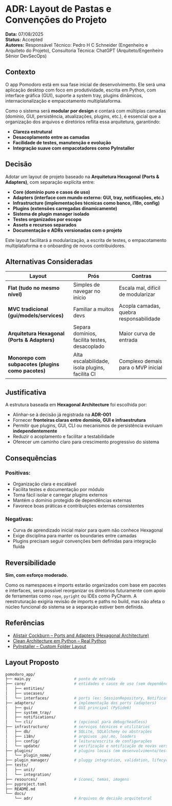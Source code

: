 # ADR: Layout de Pastas e Convenções do Projeto

**Data:** 07/08/2025<br />
**Status:** Accepted<br />
**Autores:** Responsável Técnico: Pedro H C Schneider (Engenheiro e Arquiteto do Projeto), Consultoria Técnica: ChatGPT (Arquiteto/Engenheiro Sênior DevSecOps)

## Contexto

O app Pomodoro está em sua fase inicial de desenvolvimento. Ele será uma aplicação desktop com foco em produtividade, escrita em Python, com interface gráfica (GUI), suporte a system tray, plugins dinâmicos, internacionalização e empacotamento multiplataforma.

Como o sistema será **modular por design** e contará com múltiplas camadas (domínio, GUI, persistência, atualizações, plugins, etc.), é essencial que a organização dos arquivos e diretórios reflita essa arquitetura, garantindo:

- **Clareza estrutural**
- **Desacoplamento entre as camadas**
- **Facilidade de testes, manutenção e evolução**
- **Integração suave com empacotadores como PyInstaller**

## Decisão

Adotar um layout de projeto baseado na **Arquitetura Hexagonal (Ports & Adapters)**, com separação explícita entre:

- **Core (domínio puro e casos de uso)**
- **Adapters (interface com mundo externo: GUI, tray, notificações, etc.)**
- **Infrastructure (implementações técnicas como banco, i18n, config)**
- **Plugins (extensões carregadas dinamicamente)**
- **Sistema de plugin manager isolado**
- **Testes organizados por escopo**
- **Assets e recursos separados**
- **Documentação e ADRs versionadas com o projeto**

Este layout facilitará a modularização, a escrita de testes, o empacotamento multiplataforma e o onboarding de novos contribuidores.

## Alternativas Consideradas

| Layout                                             | Prós                                            | Contras                                 |
| -------------------------------------------------- | ----------------------------------------------- | --------------------------------------- |
| **Flat (tudo no mesmo nível)**                     | Simples de navegar no início                    | Escala mal, difícil de modularizar      |
| **MVC tradicional (gui/models/services)**          | Familiar a muitos devs                          | Acopla camadas, quebra responsabilidade |
| **Arquitetura Hexagonal (Ports & Adapters)**       | Separa domínios, facilita testes, desacoplado   | Maior curva de entrada                  |
| **Monorepo com subpacotes (plugins como pacotes)** | Alta escalabilidade, isola plugins, facilita CI | Complexo demais para o MVP inicial      |

## Justificativa

A estrutura baseada em **Hexagonal Architecture** foi escolhida por:

- Alinhar-se à decisão já registrada na **ADR-001**
- Fornecer **fronteiras claras entre domínio, GUI e infraestrutura**
- Permitir que plugins, GUI, CLI ou mecanismos de persistência evoluam **independentemente**
- Reduzir o acoplamento e facilitar a testabilidade
- Oferecer um caminho claro para crescimento progressivo do sistema

## Consequências

### Positivas:
- Organização clara e escalável
- Facilita testes e documentação por módulo
- Torna fácil isolar e carregar plugins externos
- Mantém o domínio protegido de dependências externas
- Favorece boas práticas e contribuições externas consistentes

### Negativas:
- Curva de aprendizado inicial maior para quem não conhece Hexagonal
- Exige disciplina para manter os boundaries entre camadas
- Plugins precisam seguir convenções bem definidas para integração fluida

## Reversibilidade

**Sim, com esforço moderado.**

Como os namespaces e imports estarão organizados com base em pacotes e interfaces, seria possível reorganizar os diretórios futuramente com apoio de ferramentas como `rope`, `pyright` ou IDEs como PyCharm. A reestruturação exigiria revisão de imports e paths no build, mas não afeta o núcleo funcional do sistema se a separação estiver bem definida.

## Referências

- [Alistair Cockburn – Ports and Adapters (Hexagonal Architecture)](https://alistair.cockburn.us/hexagonal-architecture/)
- [Clean Architecture em Python – Real Python](https://realpython.com/architecture-patterns-python/)
- [PyInstaller – Custom Folder Layout](https://pyinstaller.org/en/stable/usage.html#making-a-one-folder-app)

## Layout Proposto

```bash
pomodoro_app/
├── main.py                   # ponto de entrada
├── core/                     # entidades e casos de uso (sem dependências)
│   ├── entities/
│   ├── usecases/
│   └── interfaces/           # ports (ex: SessionRepository, NotificationPort)
├── adapters/                 # implementação dos ports (adapters)
│   ├── gui/                  # GUI principal (PySide6)
│   ├── system_tray/
│   ├── notifications/
│   └── cli/                  # (opcional para debug/headless)
├── infrastructure/           # serviços técnicos e utilitários
│   ├── db/                   # SQLite, SQLAlchemy ou abstrações
│   ├── i18n/                 # arquivos .po/.mo, loaders
│   ├── config/               # leitura/escrita de configurações
│   └── update/               # verificação e notificação de novas versões
├── plugins/                  # plugins locais (em desenvolvimento/teste)
│   └── plugin_nome/
├── plugin_manager/           # pluggy integration, validation, lifecycle
├── tests/
│   ├── unit/
│   └── integration/
├── resources/                # ícones, temas, imagens
├── pyproject.toml
├── README.md
└── docs/
    └── adr/                  # Arquivos de decisão arquitetural
```